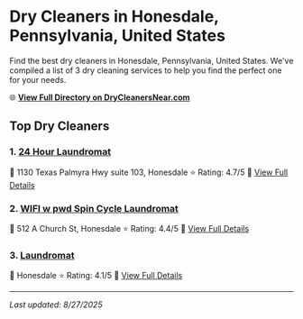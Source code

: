 # Dry Cleaners in Honesdale, Pennsylvania, United States

Find the best dry cleaners in Honesdale, Pennsylvania, United States. We've compiled a list of 3 dry cleaning services to help you find the perfect one for your needs.

🌐 **[View Full Directory on DryCleanersNear.com](https://drycleanersnear.com/city/US/Pennsylvania/Honesdale)**

## Top Dry Cleaners

### 1. [24 Hour Laundromat](https://drycleanersnear.com/dryCleaner/6860f2ec9e55fd3072cb387a/24-hour-laundromat)
📍 1130 Texas Palmyra Hwy suite 103, Honesdale
⭐ Rating: 4.7/5
🔗 [View Full Details](https://drycleanersnear.com/dryCleaner/6860f2ec9e55fd3072cb387a/24-hour-laundromat)

### 2. [WIFI w pwd Spin Cycle Laundromat](https://drycleanersnear.com/dryCleaner/6860f2ee9e55fd3072cb390e/wifi-w-pwd-spin-cycle-laundromat)
📍 512 A Church St, Honesdale
⭐ Rating: 4.4/5
🔗 [View Full Details](https://drycleanersnear.com/dryCleaner/6860f2ee9e55fd3072cb390e/wifi-w-pwd-spin-cycle-laundromat)

### 3. [Laundromat](https://drycleanersnear.com/dryCleaner/6860f2e59e55fd3072cb36b7/laundromat)
📍 Honesdale
⭐ Rating: 4.1/5
🔗 [View Full Details](https://drycleanersnear.com/dryCleaner/6860f2e59e55fd3072cb36b7/laundromat)


---

*Last updated: 8/27/2025*
